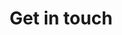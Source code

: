 ---
title: Get in touch
route: contact
simple_form:
  token: "" 
  template_file: "simple_form"
  redirect_to: /thankyou   
---
